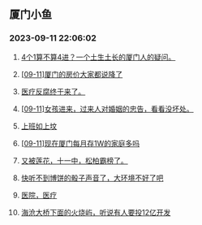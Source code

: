 ## 厦门小鱼 
### 2023-09-11 22:06:02

1. [4个1算不算4进？一个土生土长的厦门人的疑问。](http://bbs.xmfish.com/read-htm-tid-18069840.html)

2. [[09-11]厦门的房价大家都说降了](http://bbs.xmfish.com/read-htm-tid-18069904.html)

3. [医疗反腐终于来了。](http://bbs.xmfish.com/read-htm-tid-18070077.html)

4. [[09-11]女孩进来，过来人对婚姻的忠告，看看没坏处。](http://bbs.xmfish.com/read-htm-tid-18070033.html)

5. [上班如上坟](http://bbs.xmfish.com/read-htm-tid-18069962.html)

6. [[09-11]现在厦门每月存1W的家庭多吗](http://bbs.xmfish.com/read-htm-tid-18069999.html)

7. [又被莲花，十一中，松柏霸榜了。](http://bbs.xmfish.com/read-htm-tid-18070097.html)

8. [快听不到博饼的骰子声音了，大环境不好了吧](http://bbs.xmfish.com/read-htm-tid-18070244.html)

9. [医院，医疗](http://bbs.xmfish.com/read-htm-tid-18069829.html)

10. [海沧大桥下面的火烧屿，听说有人要投12亿开发](http://bbs.xmfish.com/read-htm-tid-18070079.html)

